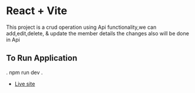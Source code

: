 # React + Vite

This project is a crud operation using Api functionality,we can add,edit,delete, & update the member details the changes also will be done in Api


## To Run Application
.
npm run dev
.
- [Live site](https://main--stupendous-gingersnap-00039c.netlify.app/)
